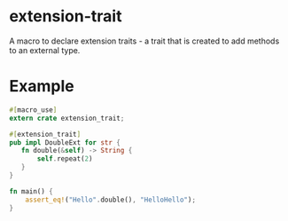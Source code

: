# extension-trait

A macro to declare extension traits - a trait that is created to add
methods to an external type.

# Example

```rust
#[macro_use]
extern crate extension_trait;

#[extension_trait]
pub impl DoubleExt for str {
   fn double(&self) -> String {
       self.repeat(2)
   }
}

fn main() {
    assert_eq!("Hello".double(), "HelloHello");
}
```
